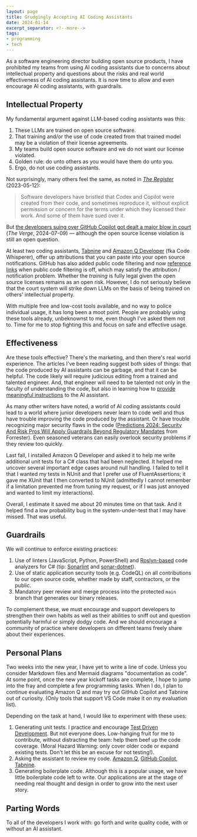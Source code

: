 ```yaml
---
layout: page
title: Grudgingly Accepting AI Coding Assistants
date: 2024-01-14
excerpt_separator: <!--more-->
tags:
- programming
- tech
---
```


As a software engineering director building open source products, I have
prohibited my teams from using AI coding assistants due to concerns about
intellectual property and questions about the risks and real world effectiveness
of AI coding assistants. It is now time to allow and even encourage AI coding
assistants, with guardrails.

<!--more-->

## Intellectual Property

My fundamental argument against LLM-based coding assistants was this:

1. These LLMs are trained on open source software.
2. That training and/or the use of code created from that trained model may be a
   violation of their license agreements.
3. My teams build open source software and we do not want our license violated.
4. Golden rule: do unto others as you would have them do unto you.
5. Ergo, do not use coding assistants.

Not surprisingly, many others feel the same, as noted in [_The
Register_](https://www.theregister.com/2023/05/12/github_microsoft_openai_copilot/)
(2023-05-12):

> Software developers have bristled that Codex and Copilot were created from
> their code, and sometimes reproduce it, without explicit permission or concern
> for the terms under which they licensed their work. And some of them have sued
> over it.

But [the developers suing over GitHub Copilot got dealt a major blow in
court](https://www.theverge.com/2024/7/9/24195233/github-ai-copyright-coding-lawsuit-microsoft-openai)
(_The Verge_, 2024-07-09) &mdash; although the open source license violation is
still an open question.

At least two coding assistants, [Tabnine](https://www.tabnine.com/) and [Amazon
Q Developer](https://aws.amazon.com/q/developer/) (fka Code Whisperer), offer up
attributions that you can paste into your open source notifications. GitHub has
also added public code filtering and now [reference
links](https://docs.github.com/en/copilot/using-github-copilot/finding-public-code-that-matches-github-copilot-suggestions)
when public code filtering is off, which may satisfy the attribution /
notification problem. Whether the _training_ is fully legal given the open
source licenses remains as an open risk. However, I do not seriously believe that the
court system will strike down LLMs on the basis of being trained on others'
intellectual property.

With multiple free and low-cost tools available, and no way to police individual
usage, it has long been a moot point. People are probably using these tools
already, unbeknownst to me, even though I've asked them not to. Time for me to
stop fighting this and focus on safe and effective usage.

## Effectiveness

Are these tools effective? There's the marketing, and then there's real world
experience. The articles I've been reading suggest both sides of things: that
the code produced by AI assistants can be garbage, and that it can be helpful.
The code likely will require judicious editing from a trained and talented
engineer. And, that engineer will need to be talented not only in the faculty of
understanding the code, but also in learning how to [provide meaningful
instructions](https://medium.com/@tsecretdeveloper/the-real-reason-we-still-need-software-developers-in-the-world-of-ai-a2dd42afcaeb)
to the AI assistant.

As many other writers have noted, a world of AI coding assistants could lead to a
world where junior developers never learn to code well and thus have trouble
improving the code produced by the assistant. Or have trouble recognizing major
security flaws in the code ([Predictions 2024: Security And Risk Pros Will Apply
Guardrails Beyond Regulatory
Mandates](https://www.forrester.com/blogs/predictions-2024-security-and-risk/)
from Forrester). Even seasoned veterans can easily overlook security problems
if they review too quickly.

Last fall, I installed Amazon Q Developer and asked it to help me write
additional unit tests for a C# class that had been neglected. It helped me
uncover several important edge cases around null handling. I failed to tell it that
I wanted my tests in NUnit and that I prefer use of FluentAssertions; it gave me
XUnit that I then converted to NUnit (admittedly I cannot remember if a
limitation prevented me from tuning my request, or if I was just annoyed and
wanted to limit my interactions).

Overall, I estimate it saved me about 20 minutes time on that task. And it
helped find a low probability bug in the system-under-test that I may have
missed. That was useful.

## Guardrails

We will continue to enforce existing practices:

1. Use of linters (JavaScript, Python, PowerShell) and
   [Roslyn-based](https://learn.microsoft.com/en-us/visualstudio/code-quality/roslyn-analyzers-overview?view=vs-2022)
   code analyzers for C# (tip:
   [Sonarlint](https://www.sonarsource.com/products/sonarlint/) and
   [sonar-dotnet](https://github.com/SonarSource/sonar-dotnet)).
2. Use of static application security tools (e.g. CodeQL) on all contributions
   to our open source code, whether made by staff, contractors, or the public.
3. Mandatory peer review and merge process into the protected `main` branch that
   generates our binary releases.

To complement these, we must encourage and support developers to strengthen
their own habits as well as their abilities to sniff out and question
potentially harmful or simply dodgy code. And we should encourage a community of
practice where developers on different teams freely share about their
experiences.

## Personal Plans

Two weeks into the new year, I have yet to write a line of code. Unless you
consider Markdown files and Mermaid diagrams "documentation as code". At some
point, once the new year kickoff tasks are complete, I hope to jump into the
fray and complete a few programming tasks. When I do, I plan to continue
evaluating Amazon Q and may try out GitHub Copilot and Tabnine out of
curiosity. (Only tools that support VS Code make it on my evaluation list).

Depending on the task at hand, I would like to experiment with these uses:

1. Generating unit tests. I practice and encourage [Test Driven
   Development](/best-practices-tdd-oo/intro). But not everyone does.
   Low-hanging fruit for me to contribute, without distracting the team: help
   them beef up the code coverage. (Moral Hazard Warning: only cover older code
   or expand existing tests. Don't let this be an excuse for not testing!).
2. Asking the assistant to review my code. [Amazon
   Q](https://docs.aws.amazon.com/amazonq/latest/qdeveloper-ug/start-review.html),
   [GitHub
   Copilot](https://docs.github.com/en/copilot/using-github-copilot/code-review/using-copilot-code-review),
   [Tabnine](https://www.tabnine.com/blog/unveiling-tabnines-code-review-agent/).
3. Generating boilerplate code. Although this is a popular usage, we have
   little boilerplate code left to write. Our applications are at the stage of
   needing real thought and design in order to grow into the next user story.

## Parting Words

To all of the developers I work with: go forth and write quality
code, with or without an AI assistant.
